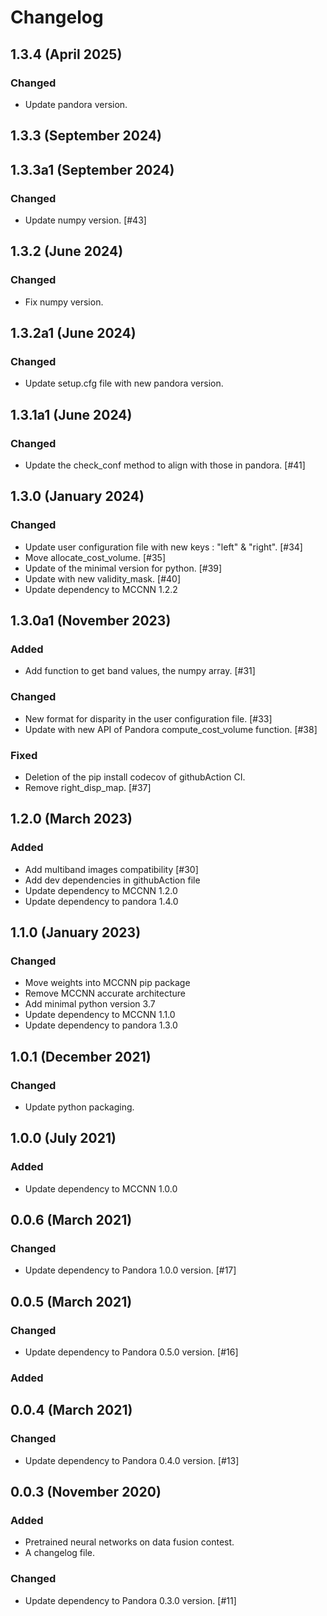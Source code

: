 # Changelog

## 1.3.4 (April 2025)

### Changed

- Update pandora version.


## 1.3.3 (September 2024)

## 1.3.3a1 (September 2024)

### Changed
- Update numpy version. [#43]


## 1.3.2 (June 2024)

### Changed
- Fix numpy version.


## 1.3.2a1 (June 2024)

### Changed
- Update setup.cfg file with new pandora version.

## 1.3.1a1 (June 2024)

### Changed
- Update the check_conf method to align with those in pandora. [#41]

## 1.3.0 (January 2024)

### Changed
- Update user configuration file with new keys : "left" & "right". [#34]
- Move allocate_cost_volume. [#35]
- Update of the minimal version for python. [#39]
- Update with new validity_mask. [#40]
- Update dependency to MCCNN 1.2.2

## 1.3.0a1 (November 2023)

### Added

 - Add function to get band values, the numpy array. [#31]

### Changed

- New format for disparity in the user configuration file. [#33]
- Update with new API of Pandora compute_cost_volume function. [#38]

### Fixed

 - Deletion of the pip install codecov of githubAction CI.
 - Remove right_disp_map. [#37]

## 1.2.0 (March 2023)

### Added

- Add multiband images compatibility [#30]
- Add dev dependencies in githubAction file
- Update dependency to MCCNN 1.2.0
- Update dependency to pandora 1.4.0

## 1.1.0 (January 2023)

### Changed

- Move weights into MCCNN pip package
- Remove MCCNN accurate architecture
- Add minimal python version 3.7
- Update dependency to MCCNN 1.1.0
- Update dependency to pandora 1.3.0


## 1.0.1 (December 2021)

### Changed

- Update python packaging.

## 1.0.0 (July 2021)

### Added

- Update dependency to MCCNN 1.0.0

## 0.0.6 (March 2021)

### Changed

- Update dependency to Pandora 1.0.0 version. [#17]

## 0.0.5 (March 2021)

### Changed

- Update dependency to Pandora 0.5.0 version. [#16]

### Added

## 0.0.4 (March 2021)

### Changed

- Update dependency to Pandora 0.4.0 version. [#13]

## 0.0.3 (November 2020)

### Added

- Pretrained neural networks on data fusion contest.
- A changelog file. 

### Changed

- Update dependency to Pandora 0.3.0 version. [#11]
